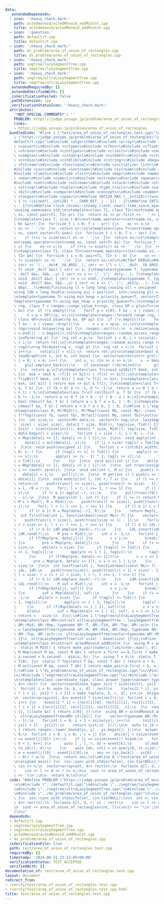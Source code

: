 ```yaml
---
data:
  _extendedDependsOn:
  - icon: ':heavy_check_mark:'
    path: actedmonoid/actedMonoid_addMinCnt.cpp
    title: actedmonoid/actedMonoid_addMinCnt.cpp
  - icon: ':question:'
    path: default/t.cpp
    title: default/t.cpp
  - icon: ':heavy_check_mark:'
    path: ds_problem/area_of_union_of_rectangles.cpp
    title: ds_problem/area_of_union_of_rectangles.cpp
  - icon: ':heavy_check_mark:'
    path: segtree/lazySegmentTree.cpp
    title: segtree/lazySegmentTree.cpp
  - icon: ':heavy_check_mark:'
    path: segtree/ultraLazySegmentTree.cpp
    title: segtree/ultraLazySegmentTree.cpp
  _extendedRequiredBy: []
  _extendedVerifiedWith: []
  _isVerificationFailed: false
  _pathExtension: cpp
  _verificationStatusIcon: ':heavy_check_mark:'
  attributes:
    '*NOT_SPECIAL_COMMENTS*': ''
    PROBLEM: https://judge.yosupo.jp/problem/area_of_union_of_rectangles
    links:
    - https://judge.yosupo.jp/problem/area_of_union_of_rectangles
  bundledCode: "#line 1 \"test/area_of_union_of_rectangles.test.cpp\"\n#define PROBLEM\
    \ \"https://judge.yosupo.jp/problem/area_of_union_of_rectangles\"\n\n#line 1 \"\
    default/t.cpp\"\n#include <algorithm>\n#include <array>\n#include <bitset>\n#include\
    \ <cassert>\n#include <cctype>\n#include <cfenv>\n#include <cfloat>\n#include\
    \ <chrono>\n#include <cinttypes>\n#include <climits>\n#include <cmath>\n#include\
    \ <complex>\n#include <cstdarg>\n#include <cstddef>\n#include <cstdint>\n#include\
    \ <cstdio>\n#include <cstdlib>\n#include <cstring>\n#include <deque>\n#include\
    \ <fstream>\n#include <functional>\n#include <initializer_list>\n#include <iomanip>\n\
    #include <ios>\n#include <iostream>\n#include <istream>\n#include <iterator>\n\
    #include <limits>\n#include <list>\n#include <map>\n#include <memory>\n#include\
    \ <new>\n#include <numeric>\n#include <ostream>\n#include <queue>\n#include <random>\n\
    #include <set>\n#include <sstream>\n#include <stack>\n#include <streambuf>\n#include\
    \ <string>\n#include <tuple>\n#include <type_traits>\n#include <variant>\n#include\
    \ <bit>\n#include <compare>\n#include <concepts>\n#include <numbers>\n#include\
    \ <ranges>\n#include <span>\n\n#define INT128_MAX (__int128)(((unsigned __int128)\
    \ 1 << ((sizeof(__int128) * __CHAR_BIT__) - 1)) - 1)\n#define INT128_MIN (-INT128_MAX\
    \ - 1)\n\n#define clock chrono::steady_clock::now().time_since_epoch().count()\n\
    \nusing namespace std;\n\ntemplate<class T1, class T2>\nostream& operator<<(ostream&\
    \ os, const pair<T1, T2> pr) {\n  return os << pr.first << ' ' << pr.second;\n\
    }\ntemplate<class T, size_t N>\nostream& operator<<(ostream& os, const array<T,\
    \ N> &arr) {\n  for(size_t i = 0; T x : arr) {\n    os << x;\n    if (++i != N)\
    \ os << ' ';\n  }\n  return os;\n}\ntemplate<class T>\nostream& operator<<(ostream&\
    \ os, const vector<T> &vec) {\n  for(size_t i = 0; T x : vec) {\n    os << x;\n\
    \    if (++i != size(vec)) os << ' ';\n  }\n  return os;\n}\ntemplate<class T>\n\
    ostream& operator<<(ostream& os, const set<T> &s) {\n  for(size_t i = 0; T x :\
    \ s) {\n    os << x;\n    if (++i != size(s)) os << ' ';\n  }\n  return os;\n\
    }\ntemplate<class T1, class T2>\nostream& operator<<(ostream& os, const map<T1,\
    \ T2> &m) {\n  for(size_t i = 0; pair<T1, T2> x : m) {\n    os << x;\n    if (++i\
    \ != size(m)) os << ' ';\n  }\n  return os;\n}\n\n#ifdef DEBUG\n#define dbg(...)\
    \ cerr << '(', _do(#__VA_ARGS__), cerr << \") = \", _do2(__VA_ARGS__)\ntemplate<typename\
    \ T> void _do(T &&x) { cerr << x; }\ntemplate<typename T, typename ...S> void\
    \ _do(T &&x, S&&...y) { cerr << x << \", \"; _do(y...); }\ntemplate<typename T>\
    \ void _do2(T &&x) { cerr << x << endl; }\ntemplate<typename T, typename ...S>\
    \ void _do2(T &&x, S&&...y) { cerr << x << \", \"; _do2(y...); }\n#else\n#define\
    \ dbg(...)\n#endif\n\nusing ll = long long;\nusing ull = unsigned long long;\n\
    using ldb = long double;\nusing pii = pair<int, int>;\nusing pll = pair<ll, ll>;\n\
    \ntemplate<typename T> using min_heap = priority_queue<T, vector<T>, greater<T>>;\n\
    template<typename T> using max_heap = priority_queue<T>;\n\ntemplate<ranges::forward_range\
    \ rng, class T = ranges::range_value_t<rng>, class OP = plus<T>>\nvoid pSum(rng\
    \ &v) {\n  if (!v.empty())\n    for(T p = v[0]; T &x : v | views::drop(1))\n \
    \     x = p = OP()(p, x);\n}\ntemplate<ranges::forward_range rng, class T = ranges::range_value_t<rng>,\
    \ class OP>\nvoid pSum(rng &v, OP op) {\n  if (!v.empty())\n    for(T p = v[0];\
    \ T &x : v | views::drop(1))\n      x = p = op(p, x);\n}\n\ntemplate<ranges::forward_range\
    \ rng>\nvoid Unique(rng &v) {\n  ranges::sort(v);\n  v.resize(unique(v.begin(),\
    \ v.end()) - v.begin());\n}\n\ntemplate<ranges::random_access_range rng>\nrng\
    \ invPerm(rng p) {\n  rng ret = p;\n  for(int i = 0; i < ssize(p); i++)\n    ret[p[i]]\
    \ = i;\n  return ret;\n}\n\ntemplate<ranges::random_access_range rng, ranges::random_access_range\
    \ rng2>\nrng Permute(rng v, rng2 p) {\n  rng ret = v;\n  for(int i = 0; i < ssize(p);\
    \ i++)\n    ret[p[i]] = v[i];\n  return ret;\n}\n\ntemplate<bool directed>\nvector<vector<int>>\
    \ readGraph(int n, int m, int base) {\n  vector<vector<int>> g(n);\n  for(int\
    \ i = 0; i < m; i++) {\n    int u, v; cin >> u >> v;\n    u -= base, v -= base;\n\
    \    g[u].emplace_back(v);\n    if constexpr (!directed)\n      g[v].emplace_back(u);\n\
    \  }\n  return g;\n}\n\ntemplate<class T>\nvoid setBit(T &msk, int bit, bool x)\
    \ {\n  msk = (msk & ~(T(1) << bit)) | (T(x) << bit);\n}\ntemplate<class T> void\
    \ flipBit(T &msk, int bit) { msk ^= T(1) << bit; }\ntemplate<class T> bool getBit(T\
    \ msk, int bit) { return msk >> bit & T(1); }\n\ntemplate<class T>\nT floorDiv(T\
    \ a, T b) {\n  if (b < 0) a *= -1, b *= -1;\n  return a >= 0 ? a / b : (a - b\
    \ + 1) / b;\n}\ntemplate<class T>\nT ceilDiv(T a, T b) {\n  if (b < 0) a *= -1,\
    \ b *= -1;\n  return a >= 0 ? (a + b - 1) / b : a / b;\n}\n\ntemplate<class T>\
    \ bool chmin(T &a, T b) { return a > b ? a = b, 1 : 0; }\ntemplate<class T> bool\
    \ chmax(T &a, T b) { return a < b ? a = b, 1 : 0; }\n#line 1 \"segtree/lazySegmentTree.cpp\"\
    \ntemplate<class M, M(*Mid)(), M(*Mop)(const M&, const M&), class T, T(*Tid)(),\
    \ T(*Top)(const T&, const T&), M(*act)(const M&, const T&)>\nstruct lazySegmentTree\
    \ {\n  int size;\n  vector<M> data;\n  vector<T> tag;\n\n  lazySegmentTree(int\
    \ _size) : size(_size), data(2 * size, Mid()), tag(size, Tid()) {}\n\n  lazySegmentTree(vector<M>\
    \ init) : size(ssize(init)), data(2 * size, Mid()), tag(size, Tid()) {\n    ranges::copy(init,\
    \ data.begin() + size);\n    for(int i = size - 1; i > 0; i--)\n      data[i]\
    \ = Mop(data[i << 1], data[i << 1 | 1]);\n  }\n\n  void apply(int i, T x) {\n\
    \    data[i] = act(data[i], x);\n    if (i < size) tag[i] = Top(tag[i], x);\n\
    \  }\n\n  void push(unsigned i) {\n    for(int s = (int)bit_width(i) - 1; s >\
    \ 0; s--) {\n      if (tag[i >> s] != Tid()) {\n        apply(i >> (s - 1), tag[i\
    \ >> s]);\n        apply(i >> (s - 1) ^ 1, tag[i >> s]);\n        tag[i >> s]\
    \ = Tid();\n      }\n    }\n  }\n\n  void pull(int i) {\n    while(i >>= 1) data[i]\
    \ = Mop(data[i << 1], data[i << 1 | 1]);\n  }\n\n  int trunc(unsigned i) { return\
    \ i >> countr_zero(i); }\n\n  void set(int i, M x) {\n    push(i += size);\n \
    \   data[i] = x;\n    pull(i);\n  }\n\n  M get(int i) { push(i += size); return\
    \ data[i]; }\n\n  void modify(int l, int r, T x) {\n    if (l >= r or x == Tid())\
    \ return;\n    push(trunc(l += size)), push(trunc(r += size) - 1);\n    int l0\
    \ = l, r0 = r;\n    for(; l < r; l >>= 1, r >>= 1) {\n      if (l & 1) apply(l++,\
    \ x);\n      if (r & 1) apply(--r, x);\n    }\n    pull(trunc(l0)), pull(trunc(r0)\
    \ - 1);\n  }\n\n  M query(int l, int r) {\n    if (l >= r) return Mid();\n   \
    \ M L = Mid(), R = Mid();\n    push(trunc(l += size)), push(trunc(r += size) -\
    \ 1);\n    for(; l < r; l >>= 1, r >>= 1) {\n      if (l & 1) L = Mop(L, data[l++]);\n\
    \      if (r & 1) R = Mop(data[--r], R);\n    }\n    return Mop(L, R);\n  }\n\n\
    \  int firstTrue(int i, function<bool(const M&)> f) {\n    vector<int> idL, idR;\n\
    \    push(trunc(i + size)), push(trunc(size << 1) - 1);\n    for(int l = i + size,\
    \ r = size << 1; l < r; l >>= 1, r >>= 1) {\n      if (l & 1) idL.emplace_back(l++);\n\
    \      if (r & 1) idR.emplace_back(--r);\n    }\n    idL.insert(idL.end(), idR.rbegin(),\
    \ idR.rend());\n    M pre = Mid();\n    int v = -1;\n    for(int j : idL) {\n\
    \      if (f(Mop(pre, data[j]))) {\n        v = j;\n        break;\n      } else\
    \ {\n        pre = Mop(pre, data[j]);\n      }\n    }\n    if (v == -1) return\
    \ size;\n    while(v < size) {\n      if (tag[v] != Tid()) {\n        apply(v\
    \ << 1, tag[v]);\n        apply(v << 1 | 1, tag[v]);\n        tag[v] = Tid();\n\
    \      }\n      if (f(Mop(pre, data[v << 1])))\n        v = v << 1;\n      else\n\
    \        pre = Mop(pre, data[v << 1]), v = v << 1 | 1;\n    }\n    return v -\
    \ size;\n  }\n\n  int lastTrue(int i, function<bool(const M&)> f) {\n    vector<int>\
    \ idL, idR;\n    push(trunc(size)), push(trunc((i + 1) + size) - 1);\n    for(int\
    \ l = size, r = (i + 1) + size; l < r; l >>= 1, r >>= 1) {\n      if (l & 1) idL.emplace_back(l++);\n\
    \      if (r & 1) idR.emplace_back(--r);\n    }\n    idR.insert(idR.end(), idL.rbegin(),\
    \ idL.rend());\n    M suf = Mid();\n    int v = -1;\n    for(int j : idR) {\n\
    \      if (f(Mop(data[j], suf))) {\n        v = j;\n        break;\n      } else\
    \ {\n        suf = Mop(data[j], suf);\n      }\n    }\n    if (v == -1) return\
    \ -1;\n    while(v < size) {\n      if (tag[v] != Tid()) {\n        apply(v <<\
    \ 1, tag[v]);\n        apply(v << 1 | 1, tag[v]);\n        tag[v] = Tid();\n \
    \     }\n      if (f(Mop(data[v << 1 | 1], suf)))\n        v = v << 1 | 1;\n \
    \     else\n        suf = Mop(data[v << 1 | 1], suf), v = v << 1;\n    }\n   \
    \ return v - size;\n  }\n};\n#line 1 \"segtree/ultraLazySegmentTree.cpp\"\n//#include<segtree/lazySegmentTree.cpp>\n\
    \ntemplate<class AM>\nstruct ultraLazySegmentTree : lazySegmentTree<typename AM::M,\
    \ AM::Mid, AM::Mop, typename AM::T, AM::Tid, AM::Top, AM::act> {\n  using base\
    \ = lazySegmentTree<typename AM::M, AM::Mid, AM::Mop, typename AM::T, AM::Tid,\
    \ AM::Top, AM::act>;\n  ultraLazySegmentTree(vector<typename AM::M> init) : base(init)\
    \ {}\n  ultraLazySegmentTree(int size) : base(size) {}\n};\n#line 1 \"actedmonoid/actedMonoid_addMinCnt.cpp\"\
    \ntemplate<class U>\nstruct actedMonoid_addMinCnt {\n  using M = pair<U, int>;\n\
    \  static M Mid() { return make_pair(numeric_limits<U>::max(), 0); }\n  static\
    \ M Mop(const M &a, const M &b) { return a.first == b.first ? make_pair(a.first,\
    \ a.second + b.second) : min(a, b); }\n  using T = U;\n  static T Tid() { return\
    \ T(0); }\n  static T Top(const T &a, const T &b) { return a + b; }\n  static\
    \ M act(const M &a, const T &b) { return make_pair(a.first + b, a.second); }\n\
    };\n#line 1 \"ds_problem/area_of_union_of_rectangles.cpp\"\n//#include \"segtree/lazySegmentTree.cpp\"\
    \n//#include \"segtree/ultraLazySegmentTree.cpp\"\n//#include \"actedMonoid/actedMonoid_addMinCnt.cpp\"\
    \n\ntemplate<class coordinate_type, class answer_type>\nanswer_type area_of_union_of_rectangles(vector<array<coordinate_type,\
    \ 4>> rect) {\n  vector<coordinate_type> xs(2 * size(rect)), ys(2 * size(rect));\n\
    \  for(int i = 0; auto [a, b, c, d] : rect)\n    tie(xs[2 * i], ys[2 * i], xs[2\
    \ * i + 1], ys[2 * i + 1]) = make_tuple(a, b, c, d), i++;\n  Unique(xs), Unique(ys);\n\
    \n  vector<array<int, 4>> event(2 * size(rect));\n  for(int i = 0; i < ssize(rect);\
    \ i++) {\n    event[2 * i] = {rect[i][0], rect[i][1], rect[i][3], 1};\n    event[2\
    \ * i + 1] = {rect[i][2], rect[i][1], rect[i][3], -1};\n  }\n  ranges::sort(event,\
    \ {}, [](auto &x) { return x[0]; });\n\n  using AM = actedMonoid_addMinCnt<coordinate_type>;\n\
    \  ultraLazySegmentTree<AM> st([&]() {\n    vector<typename AM::M> init(ssize(ys)\
    \ - 1);\n    for(int i = 0; i + 1 < ssize(ys); i++)\n      init[i] = make_pair(0,\
    \ ys[i + 1] - ys[i]);\n    return init;\n  }());\n\n  auto to_id = [&](int y)\
    \ { return ranges::lower_bound(ys, y) - ys.begin(); };\n\n  answer_type ans =\
    \ 0;\n  for(int i = 0, j = 0; ; i = j) {\n    while(j < ssize(event) and event[i][0]\
    \ == event[j][0]) j++;\n    if (j == ssize(event)) break;\n    for(int k = i;\
    \ k < j; k++) {\n      auto [_, l, r, d] = event[k];\n      st.modify(to_id(l),\
    \ to_id(r), d);\n    }\n    auto [mn, cnt] = st.query(0, st.size);\n    answer_type\
    \ w = event[j][0] - event[i][0];\n    ans += (ys.back() - ys[0] - (mn == 0 ? cnt\
    \ : 0)) * w;\n  }\n\n  return ans;\n}\n#line 8 \"test/area_of_union_of_rectangles.test.cpp\"\
    \n\nsigned main() {\n  ios::sync_with_stdio(false), cin.tie(NULL);\n\n  int n;\
    \ cin >> n;\n  vector<array<int, 4>> rect(n);\n  for(auto &[l, d, r, u] : rect)\n\
    \    cin >> l >> d >> r >> u;\n\n  cout << area_of_union_of_rectangles<int, ll>(rect)\
    \ << '\\n';\n\n  return 0;\n}\n\n"
  code: "#define PROBLEM \"https://judge.yosupo.jp/problem/area_of_union_of_rectangles\"\
    \n\n#include \"../default/t.cpp\"\n#include \"../segtree/lazySegmentTree.cpp\"\
    \n#include \"../segtree/ultraLazySegmentTree.cpp\"\n#include \"../actedmonoid/actedMonoid_addMinCnt.cpp\"\
    \n#include \"../ds_problem/area_of_union_of_rectangles.cpp\"\n\nsigned main()\
    \ {\n  ios::sync_with_stdio(false), cin.tie(NULL);\n\n  int n; cin >> n;\n  vector<array<int,\
    \ 4>> rect(n);\n  for(auto &[l, d, r, u] : rect)\n    cin >> l >> d >> r >> u;\n\
    \n  cout << area_of_union_of_rectangles<int, ll>(rect) << '\\n';\n\n  return 0;\n\
    }\n\n"
  dependsOn:
  - default/t.cpp
  - segtree/lazySegmentTree.cpp
  - segtree/ultraLazySegmentTree.cpp
  - actedmonoid/actedMonoid_addMinCnt.cpp
  - ds_problem/area_of_union_of_rectangles.cpp
  isVerificationFile: true
  path: test/area_of_union_of_rectangles.test.cpp
  requiredBy: []
  timestamp: '2024-08-31 23:11:05+08:00'
  verificationStatus: TEST_ACCEPTED
  verifiedWith: []
documentation_of: test/area_of_union_of_rectangles.test.cpp
layout: document
redirect_from:
- /verify/test/area_of_union_of_rectangles.test.cpp
- /verify/test/area_of_union_of_rectangles.test.cpp.html
title: test/area_of_union_of_rectangles.test.cpp
---
```

